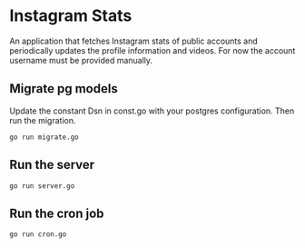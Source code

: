 # Instagram Stats

An application that fetches Instagram stats of public accounts and periodically updates the profile information and videos.
For now the account username must be provided manually.

## Migrate pg models

Update the constant Dsn in const.go with your postgres configuration.
Then run the migration.
```
go run migrate.go
```

## Run the server

```
go run server.go
```

## Run the cron job

```
go run cron.go
```
